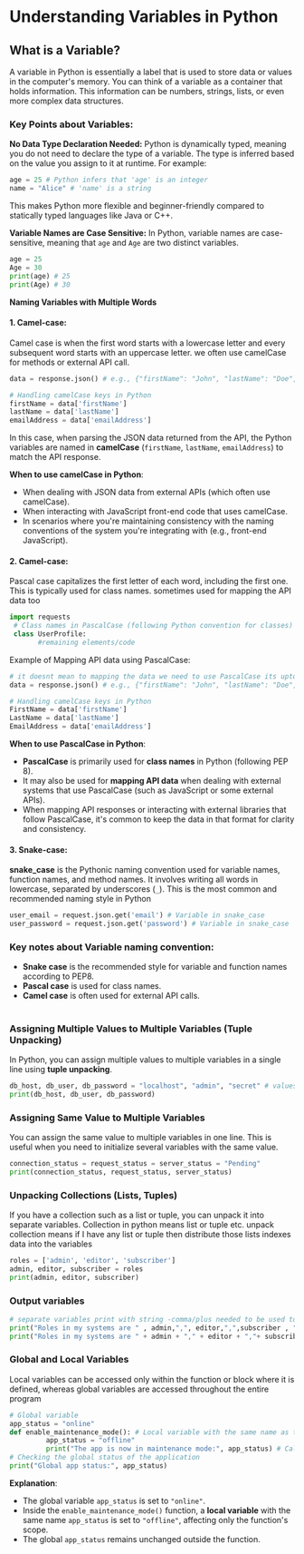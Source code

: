 # Understanding Variables in Python 
## What is a Variable? 
A variable in Python is essentially a label that is used to store data or values in the computer's memory. You can think of a variable as a container that holds information. This information can be numbers, strings, lists, or even more complex data structures. 
### Key Points about Variables: 
**No Data Type Declaration Needed:** 
Python is dynamically typed, meaning you do not need to declare the type of a variable. The type is inferred based on the value you assign to it at runtime. For example: 
```python 
age = 25 # Python infers that 'age' is an integer 
name = "Alice" # 'name' is a string
```
This makes Python more flexible and beginner-friendly compared to statically typed languages like Java or C++.

**Variable Names are Case Sensitive:** 
In Python, variable names are case-sensitive, meaning that `age` and `Age` are two distinct variables.
```python 
age = 25 
Age = 30 
print(age) # 25 
print(Age) # 30
```

**Naming Variables with Multiple Words** 
#### 1. Camel-case: 
Camel case is when the first word starts with a lowercase letter and every subsequent word starts with an uppercase letter. we often use camelCase for methods or external API call.
```python 
data = response.json() # e.g., {"firstName": "John", "lastName": "Doe", "emailAddress": "john.doe@example.com"} 

# Handling camelCase keys in Python 
firstName = data['firstName'] 
lastName = data['lastName'] 
emailAddress = data['emailAddress']
```
In this case, when parsing the JSON data returned from the API, the Python variables are named in **camelCase** (`firstName`, `lastName`, `emailAddress`) to match the API response.

**When to use camelCase in Python**:

-   When dealing with JSON data from external APIs (which often use camelCase).
-   When interacting with JavaScript front-end code that uses camelCase.
-   In scenarios where you're maintaining consistency with the naming conventions of the system you're integrating with (e.g., front-end JavaScript).


#### 2. Camel-case: 
Pascal case capitalizes the first letter of each word, including the first one. This is typically used for class names. sometimes used for mapping the API data too

```python 
import requests
 # Class names in PascalCase (following Python convention for classes) 
 class UserProfile:
       #remaining elements/code 
```
Example of Mapping API data using PascalCase:
```python 
# it doesnt mean to mapping the data we need to use PascalCase its upto the preference
data = response.json() # e.g., {"firstName": "John", "lastName": "Doe", "emailAddress": "john.doe@example.com"} 

# Handling camelCase keys in Python 
FirstName = data['firstName'] 
LastName = data['lastName'] 
EmailAddress = data['emailAddress']
```
**When to use PascalCase in Python**:

-   **PascalCase** is primarily used for **class names** in Python (following PEP 8).
-   It may also be used for **mapping API data** when dealing with external systems that use PascalCase (such as JavaScript or some external APIs).
-   When mapping API responses or interacting with external libraries that follow PascalCase, it's common to keep the data in that format for clarity and consistency.


#### 3. Snake-case: 
**snake_case** is the Pythonic naming convention used for variable names, function names, and method names. It involves writing all words in lowercase, separated by underscores (`_`). This is the most common and recommended naming style in Python
```python 
user_email = request.json.get('email') # Variable in snake_case 
user_password = request.json.get('password') # Variable in snake_case
```

### Key notes about Variable naming convention: 
-   **Snake case** is the recommended style for variable and function names according to PEP8.
-   **Pascal case** is used for class names.
-   **Camel case** is often used for external API calls.


#
### Assigning Multiple Values to Multiple Variables (Tuple Unpacking)
In Python, you can assign multiple values to multiple variables in a single line using **tuple unpacking**.
```python 
db_host, db_user, db_password = "localhost", "admin", "secret" # values will be assined sequeancially
print(db_host, db_user, db_password)
```

### Assigning Same Value to Multiple Variables 
You can assign the same value to multiple variables in one line. This is useful when you need to initialize several variables with the same value.
```python 
connection_status = request_status = server_status = "Pending" 
print(connection_status, request_status, server_status)
```

### Unpacking Collections (Lists, Tuples) 
If you have a collection such as a list or tuple, you can unpack it into separate variables. Collection in python means list or tuple etc. unpack collection means if I have any list or tuple then distribute those lists indexes data into the variables
```python 
roles = ['admin', 'editor', 'subscriber'] 
admin, editor, subscriber = roles 
print(admin, editor, subscriber)
```

### Output variables 
```python 
# separate variables print with string -comma/plus needed to be used to separate
print("Roles in my systems are " , admin,",", editor,",",subscriber , " in future we'll add more")
print("Roles in my systems are " + admin + "," + editor + ","+ subscriber + " in future we'll add more")
```

### Global and Local Variables
Local variables can be accessed only within the function or block where it is defined, whereas global variables are accessed throughout the entire program
```python 
# Global variable 
app_status = "online" 
def enable_maintenance_mode(): # Local variable with the same name as the global variable 
 	     app_status = "offline" 
         print("The app is now in maintenance mode:", app_status) # Calling the function enable_maintenance_mode() 
# Checking the global status of the application 
print("Global app status:", app_status)
```
**Explanation**:

-   The global variable `app_status` is set to `"online"`.
-   Inside the `enable_maintenance_mode()` function, a **local variable** with the same name `app_status` is set to `"offline"`, affecting only the function's scope.
-   The global `app_status` remains unchanged outside the function.







